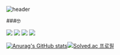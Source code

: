 

<!--
**jaeilssss/jaeilssss** is a ✨ _special_ ✨ repository because its `README.md` (this file) appears on your GitHub profile.

Here are some ideas to get you started:

- 🔭 I’m currently working on ...
- 🌱 I’m currently learning ...
- 👯 I’m looking to collaborate on ...
- 🤔 I’m looking for help with ...
- 💬 Ask me about ...
- 📫 How to reach me: ...
- 😄 Pronouns: ...
- ⚡ Fun fact: ...
-->
![header](https://capsule-render.vercel.app/api?type=waving&color=3DDC84&height=150&section=header&text=🔥🧑🏻‍💻🔥&fontSize=50)

###🤓<br>

<img src="https://img.shields.io/badge/  Android-EAEAEA?style=flat-square&logo=Android&logoColor=#3DDC84"/> <img src="https://img.shields.io/badge/  Kotlin-5D5D5D?style=flat-square&logo=Kotlin&logoColor=#7F52FF"/> <img src="https://img.shields.io/badge/%20Java-4C4C4C?style=flat-square"/>  <img src="https://img.shields.io/badge/Firebase-FFCA28?style=flat-square&logo=firebase&logoColor=white"/> 

[![Anurag's GitHub stats](https://github-readme-stats.vercel.app/api?username=jaeilssss)](https://github.com/jaeilssss/github-readme-stats)[![Solved.ac
프로필](http://mazassumnida.wtf/api/v2/generate_badge?boj=name4510)](https://solved.ac/name4510)


